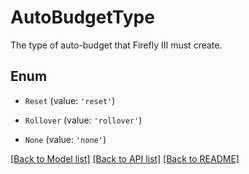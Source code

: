 # AutoBudgetType

The type of auto-budget that Firefly III must create.

## Enum

* `Reset` (value: `'reset'`)

* `Rollover` (value: `'rollover'`)

* `None` (value: `'none'`)

[[Back to Model list]](../README.md#documentation-for-models) [[Back to API list]](../README.md#documentation-for-api-endpoints) [[Back to README]](../README.md)
